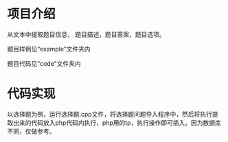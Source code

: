 # 项目介绍

从文本中提取题目信息， 题目描述，题目答案，题目选项。

题目样例见“example”文件夹内

题目代码见“code"文件夹内

# 代码实现

以选择题为例，运行选择题.cpp文件，将选择题问题导入程序中，然后将执行提取出来的代码放入php代码内执行，php用的tp，执行操作即可插入。因为数据库不同，仅做参考。